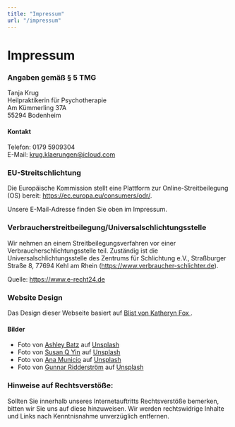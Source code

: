 ```yaml
---
title: "Impressum"
url: "/impressum"
---
```


# Impressum

### Angaben gemäß § 5 TMG
Tanja Krug  
Heilpraktikerin für Psychotherapie  
Am Kümmerling 37A  
55294 Bodenheim  

#### Kontakt
Telefon: 0179 5909304  
E-Mail: krug.klaerungen@icloud.com  

### EU-Streitschlichtung
Die Europäische Kommission stellt eine Plattform zur Online-Streitbeilegung (OS) bereit:
https://ec.europa.eu/consumers/odr/.

Unsere E-Mail-Adresse finden Sie oben im Impressum.

### Verbraucherstreitbeilegung/Universalschlichtungsstelle
Wir nehmen an einem Streitbeilegungsverfahren vor einer Verbraucherschlichtungsstelle teil. Zuständig ist
die Universalschlichtungsstelle des Zentrums für Schlichtung e.V., Straßburger Straße 8, 77694 Kehl am
Rhein (https://www.verbraucher-schlichter.de).  

Quelle:
https://www.e-recht24.de

### Website Design
Das Design dieser Webseite basiert auf <a href="https://github.com/apvarun/blist-hugo-theme" target="_blank">Blist
von <a href="https://blist.vercel.app/de" target="_blank"> Katheryn Fox </a>.


#### Bilder
* Foto von <a href="https://unsplash.com/de/@ashleybatz?utm_content=creditCopyText&utm_medium=referral&utm_source=unsplash" target="_blank">Ashley Batz</a> auf <a href="https://unsplash.com/de/fotos/person-die-tagsuber-am-strand-spazieren-geht-betmVWGYcLY?utm_content=creditCopyText&utm_medium=referral&utm_source=unsplash">Unsplash</a>
* Foto von <a href="https://unsplash.com/de/@syinq?utm_content=creditCopyText&utm_medium=referral&utm_source=unsplash" target="_blank">Susan Q Yin</a> auf <a href="https://unsplash.com/de/fotos/menschen-die-auf-weissen-betontreppen-sitzen-Ctaj_HCqW84?utm_content=creditCopyText&utm_medium=referral&utm_source=unsplash">Unsplash</a>
* Foto von <a href="https://unsplash.com/de/@lamunix?utm_content=creditCopyText&utm_medium=referral&utm_source=unsplash" target="_blank">Ana Municio</a> auf <a href="https://unsplash.com/de/fotos/graue-und-braune-steine-auf-grauem-grund-PbzntH58GLQ?utm_content=creditCopyText&utm_medium=referral&utm_source=unsplash">Unsplash</a>
* Foto von <a href="https://unsplash.com/de/@gunnarridder?utm_content=creditCopyText&utm_medium=referral&utm_source=unsplash" target="_blank" >Gunnar Ridderström</a> auf <a href="https://unsplash.com/de/fotos/ein-strassenschild-auf-dem-wege-stehen-O8rqXUOH6Oc?utm_content=creditCopyText&utm_medium=referral&utm_source=unsplash">Unsplash</a>


### Hinweise auf Rechtsverstöße:
Sollten Sie innerhalb unseres Internetauftritts Rechtsverstöße bemerken, bitten wir Sie uns auf diese hinzuweisen. Wir werden rechtswidrige Inhalte und Links nach Kenntnisnahme unverzüglich entfernen.